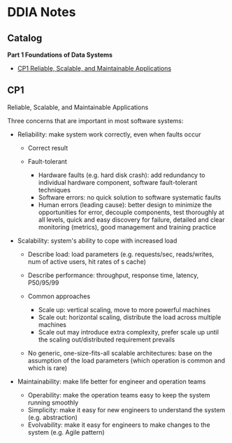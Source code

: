 # DDIA Notes

## Catalog

**Part 1 Foundations of Data Systems**

- [CP1 Reliable, Scalable, and Maintainable Applications](#CP1)

## CP1

Reliable, Scalable, and Maintainable Applications

Three concerns that are important in most software systems:

- Reliability: make system work correctly, even when faults occur

   - Correct result
   - Fault-tolerant

       - Hardware faults (e.g. hard disk crash): add redundancy to individual hardware component, software fault-tolerant techniques
       - Software errors: no quick solution to software systematic faults
       - Human errors (leading cause): better design to minimize the opportunities for error, decouple components, test thoroughly at all levels, quick and easy discovery for failure, detailed and clear monitoring (metrics), good management and training practice

- Scalability: system's ability to cope with increased load

   - Describe load: load parameters (e.g. requests/sec, reads/writes, num of active users, hit rates of s cache)
   - Describe performance: throughput, response time, latency, P50/95/99
   - Common approaches

      - Scale up: vertical scaling, move to more powerful machines
      - Scale out: horizontal scaling, distribute the load across multiple machines
      - Scale out may introduce extra complexity, prefer scale up until the scaling out/distributed requirement prevails

   - No generic, one-size-fits-all scalable architectures: base on the assumption of the load parameters (which operation is common and which is rare)

- Maintainability: make life better for engineer and operation teams

   - Operability: make the operation teams easy to keep the system running smoothly
   - Simplicity: make it easy for new engineers to understand the system (e.g. abstraction)
   - Evolvability: make it easy for engineers to make changes to the system (e.g. Agile pattern)
